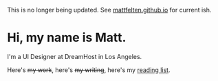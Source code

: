 This is no longer being updated. See [mattfelten.github.io](https://github.com/mattfelten/mattfelten.github.io) for current ish.

Hi, my name is Matt.
=============
I'm a UI Designer at DreamHost in Los Angeles.

Here's ~~my work~~, here's ~~my writing~~, here's my [reading list](http://readinglist.mattfelten.com).

